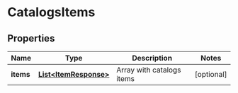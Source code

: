 

# CatalogsItems

## Properties

Name | Type | Description | Notes
------------ | ------------- | ------------- | -------------
**items** | [**List&lt;ItemResponse&gt;**](ItemResponse.md) | Array with catalogs items |  [optional]





